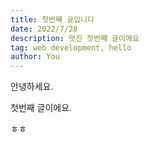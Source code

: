```yaml
---
title: 첫번째 글입니다
date: 2022/7/28
description: 멋진 첫번째 글이에요
tag: web development, hello
author: You
---
```


안녕하세요.

첫번째 글이에요.

ㅎㅎ

